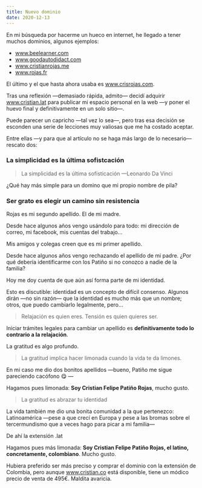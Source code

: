 ```yaml
---
title: Nuevo dominio
date: 2020-12-13
---
```


En mi búsqueda por hacerme un hueco en internet, he llegado a tener muchos dominios, algunos ejemplos:

- www.beelearner.com
- www.goodautodidact.com
- www.cristianrojas.me
- www.rojas.fr

El último y el que hasta ahora usaba es www.crisrojas.com.

Tras una reflexión —demasiado rápida, admito— decidí adquirir www.cristian.lat para publicar mi espacio personal en la web —y poner el huevo final y definitivamente en un solo sitio—.

Puede parecer un capricho —tal vez lo sea—, pero tras esa decisión se esconden una serie de lecciones muy valiosas que me ha costado aceptar.

Entre ellas —y para que al artículo no se haga más largo de lo necesario— rescato dos:

### La simplicidad es la última sofistcación

> La simplicidad es la última sofisticación —Leonardo Da Vinci

¿Qué hay más simple para un domino que mi propio nombre de pila?

### Ser grato es elegir un camino sin resistencia

Rojas es mi segundo apellido. El de mi madre.

Desde hace algunos años vengo usándolo para todo: mi dirección de correo, mi facebook, mis cuentas del trabajo...

Mis amigos y colegas creen que es mi primer apellido.

Desde hace algunos años vengo rechazando el apellido de mi padre. ¿Por qué debería identificarme con los Patiño si no conozco a nadie de la familia?

Hoy me doy cuenta de que aún así forma parte de mi identidad.

Esto es discutible: identidad es un concepto de difícil consenso. Algunos dirán —no sin razón— que la identidad es mucho más que un nombre; otros, que puedo cambiarlo legalmente, pero...

> Relajación es quien eres. Tensión es quien quieres ser.

Iniciar trámites legales para cambiar un apellido es **definitivamente todo lo contrario a la relajación**.

La gratitud es algo profundo.

> La gratitud implica hacer limonada cuando la vida te da limones.

En mi caso me dio dos bonitos apellidos —bueno, Patiño me sigue pareciendo cacófono 😋 —

Hagamos pues limonada: **Soy Cristian Felipe Patiño Rojas**, mucho gusto.

> La gratitud es abrazar tu identidad

La vida también me dio una bonita comunidad a la que pertenezco: Latinoamérica —pese a que crecí en Europa y pese a las bromas sobre el tercermundismo que a veces hago para picar a mi familia— 

De ahí la extensión .lat 

Hagamos pues más limonada: **Soy Cristian Felipe Patiño Rojas, el latino, concretamente, colombiano**. Mucho gusto.

 Hubiera preferido ser más preciso y comprar el dominio con la extensión de Colombia, pero aunque www.cristian.co está disponible, tiene un módico precio de venta de 495€. Maldita avaricia.
 
 

